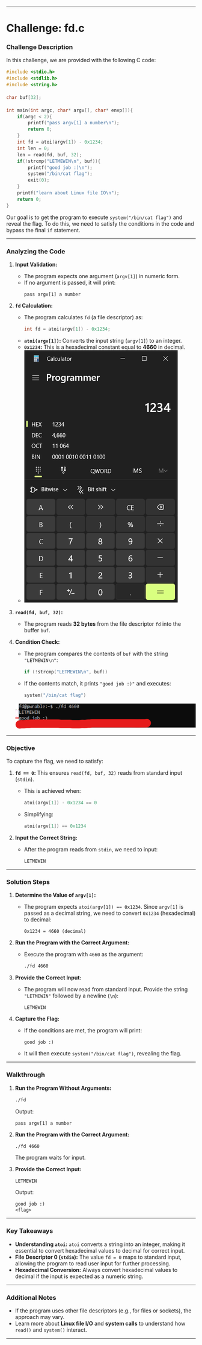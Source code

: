 
---

# **Challenge: fd.c**

### **Challenge Description**
In this challenge, we are provided with the following C code:

```c
#include <stdio.h>
#include <stdlib.h>
#include <string.h>

char buf[32];

int main(int argc, char* argv[], char* envp[]){
    if(argc < 2){
        printf("pass argv[1] a number\n");
        return 0;
    }
    int fd = atoi(argv[1]) - 0x1234;
    int len = 0;
    len = read(fd, buf, 32);
    if(!strcmp("LETMEWIN\n", buf)){
        printf("good job :)\n");
        system("/bin/cat flag");
        exit(0);
    }
    printf("learn about Linux file IO\n");
    return 0;
}
```

Our goal is to get the program to execute `system("/bin/cat flag")` and reveal the flag. To do this, we need to satisfy the conditions in the code and bypass the final `if` statement.

---

### **Analyzing the Code**
1. **Input Validation:**
   - The program expects one argument (`argv[1]`) in numeric form.
   - If no argument is passed, it will print:
     ```
     pass argv[1] a number
     ```

2. **`fd` Calculation:**
   - The program calculates `fd` (a file descriptor) as:
     ```c
     int fd = atoi(argv[1]) - 0x1234;
     ```
   - **`atoi(argv[1])`:** Converts the input string (`argv[1]`) to an integer.
   - **`0x1234`:** This is a hexadecimal constant equal to **4660** in decimal.
   - ![alt text](image.png)

3. **`read(fd, buf, 32)`:**
   - The program reads **32 bytes** from the file descriptor `fd` into the buffer `buf`.

4. **Condition Check:**
   - The program compares the contents of `buf` with the string `"LETMEWIN\n"`:
     ```c
     if (!strcmp("LETMEWIN\n", buf))
     ```
   - If the contents match, it prints `"good job :)"` and executes:
     ```c
     system("/bin/cat flag")
     ```
    ![alt text](image-1.png)

---

### **Objective**
To capture the flag, we need to satisfy:
1. **`fd == 0`:** This ensures `read(fd, buf, 32)` reads from standard input (`stdin`).
   - This is achieved when:
     ```c
     atoi(argv[1]) - 0x1234 == 0
     ```
   - Simplifying:
     ```c
     atoi(argv[1]) == 0x1234
     ```

2. **Input the Correct String:**
   - After the program reads from `stdin`, we need to input:
     ```
     LETMEWIN
     ```

---

### **Solution Steps**
1. **Determine the Value of `argv[1]`:**
   - The program expects `atoi(argv[1]) == 0x1234`. Since `argv[1]` is passed as a decimal string, we need to convert `0x1234` (hexadecimal) to decimal:
     ```
     0x1234 = 4660 (decimal)
     ```

2. **Run the Program with the Correct Argument:**
   - Execute the program with `4660` as the argument:
     ```bash
     ./fd 4660
     ```

3. **Provide the Correct Input:**
   - The program will now read from standard input. Provide the string `"LETMEWIN"` followed by a newline (`\n`):
     ```
     LETMEWIN
     ```

4. **Capture the Flag:**
   - If the conditions are met, the program will print:
     ```
     good job :)
     ```
   - It will then execute `system("/bin/cat flag")`, revealing the flag.

---

### **Walkthrough**
1. **Run the Program Without Arguments:**
   ```bash
   ./fd
   ```
   Output:
   ```
   pass argv[1] a number
   ```

2. **Run the Program with the Correct Argument:**
   ```bash
   ./fd 4660
   ```
   The program waits for input.

3. **Provide the Correct Input:**
   ```
   LETMEWIN
   ```
   Output:
   ```
   good job :)
   <flag>
   ```

---

### **Key Takeaways**
- **Understanding `atoi`:** `atoi` converts a string into an integer, making it essential to convert hexadecimal values to decimal for correct input.
- **File Descriptor 0 (`stdin`):** The value `fd = 0` maps to standard input, allowing the program to read user input for further processing.
- **Hexadecimal Conversion:** Always convert hexadecimal values to decimal if the input is expected as a numeric string.

---

### **Additional Notes**
- If the program uses other file descriptors (e.g., for files or sockets), the approach may vary.
- Learn more about **Linux file I/O** and **system calls** to understand how `read()` and `system()` interact.

---